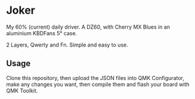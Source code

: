 # Joker

My 60% (current) daily driver. A DZ60, with Cherry MX Blues in an aluminium
KBDFans 5&deg; case.

2 Layers, Qwerty and Fn. Simple and easy to use.

## Usage

Clone this repository, then upload the JSON files into QMK Configurator, make
any changes you want, then compile them and flash your board with QMK Toolkit.